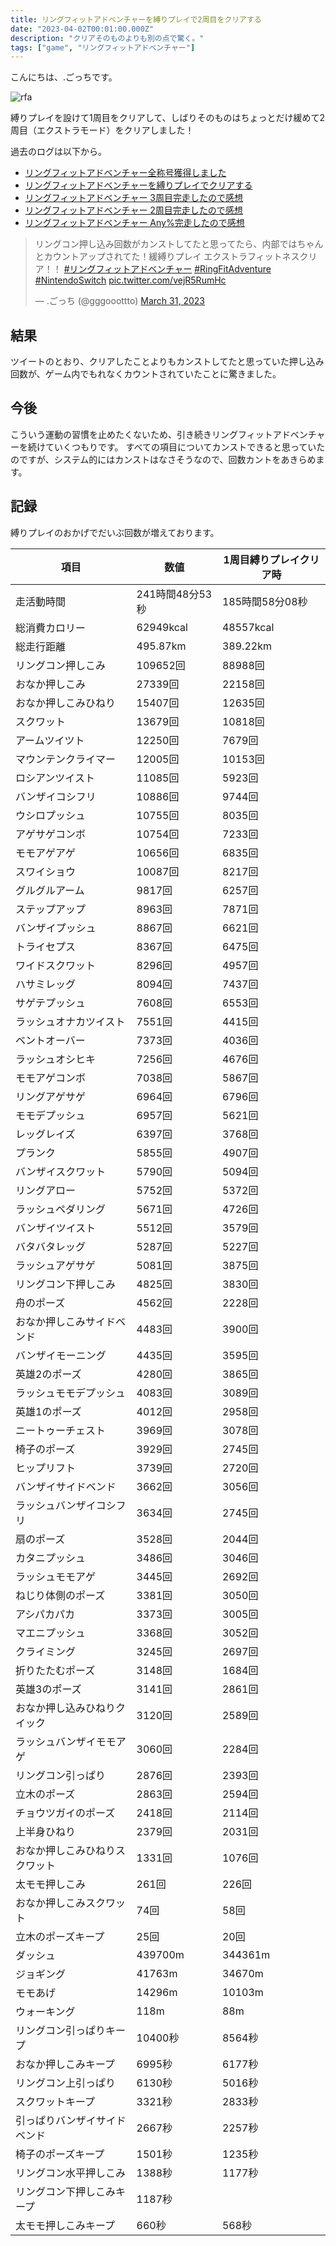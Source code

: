 ```yaml
---
title: リングフィットアドベンチャーを縛りプレイで2周目をクリアする
date: "2023-04-02T00:01:00.000Z"
description: "クリアそのものよりも別の点で驚く。"
tags: ["game", "リングフィットアドベンチャー"]
---
```


こんにちは、.ごっちです。

![rfa](/blog/assets/images/posts/20220627-ringfitadv-tied-up/rfa.png)

縛りプレイを設けて1周目をクリアして、しばりそのものはちょっとだけ緩めて2周目（エクストラモード）をクリアしました！

過去のログは以下から。

- [ リングフィットアドベンチャー全称号獲得しました ](https://yutagoto.github.io/blog/posts/20221213-ringfitadv-all-titles/)
- [リングフィットアドベンチャーを縛りプレイでクリアする](https://yutagoto.github.io/blog/posts/20220627-ringfitadv-tied-up/)
- [リングフィットアドベンチャー 3周目完走したので感想](https://yutagoto.github.io/blog/posts/20211009-ringfitadv-round3/)
- [リングフィットアドベンチャー 2周目完走したので感想](https://yutagoto.github.io/blog/posts/20210429-%E3%83%AA%E3%83%B3%E3%82%B0%E3%83%95%E3%82%A3%E3%83%83%E3%83%88%E3%82%A2%E3%83%89%E3%83%99%E3%83%B3%E3%83%81%E3%83%A3%E3%83%BC-2%E5%91%A8%E7%9B%AE%E5%AE%8C%E8%B5%B0%E3%81%97%E3%81%9F%E3%81%AE%E3%81%A7%E6%84%9F%E6%83%B3/)
- [リングフィットアドベンチャー Any%完走したので感想](https://yutagoto.github.io/blog/posts/20200620-%E3%83%AA%E3%83%B3%E3%82%B0%E3%83%95%E3%82%A3%E3%83%83%E3%83%88%E3%82%A2%E3%83%89%E3%83%99%E3%83%B3%E3%83%81%E3%83%A3%E3%83%BC-any-%E5%AE%8C%E8%B5%B0%E3%81%97%E3%81%9F%E3%81%AE%E3%81%A7%E6%84%9F%E6%83%B3/)

<blockquote class="twitter-tweet"><p lang="ja" dir="ltr">リングコン押し込み回数がカンストしてたと思ってたら、内部ではちゃんとカウントアップされてた！緩縛りプレイ エクストラフィットネスクリア！！ <a href="https://twitter.com/hashtag/%E3%83%AA%E3%83%B3%E3%82%B0%E3%83%95%E3%82%A3%E3%83%83%E3%83%88%E3%82%A2%E3%83%89%E3%83%99%E3%83%B3%E3%83%81%E3%83%A3%E3%83%BC?src=hash&amp;ref_src=twsrc%5Etfw">#リングフィットアドベンチャー</a> <a href="https://twitter.com/hashtag/RingFitAdventure?src=hash&amp;ref_src=twsrc%5Etfw">#RingFitAdventure</a> <a href="https://twitter.com/hashtag/NintendoSwitch?src=hash&amp;ref_src=twsrc%5Etfw">#NintendoSwitch</a> <a href="https://t.co/vejR5RumHc">pic.twitter.com/vejR5RumHc</a></p>&mdash; .ごっち (@gggooottto) <a href="https://twitter.com/gggooottto/status/1641735466759380992?ref_src=twsrc%5Etfw">March 31, 2023</a></blockquote>

## 結果

ツイートのとおり、クリアしたことよりもカンストしてたと思っていた押し込み回数が、ゲーム内でもれなくカウントされていたことに驚きました。

## 今後

こういう運動の習慣を止めたくないため、引き続きリングフィットアドベンチャーを続けていくつもりです。
すべての項目についてカンストできると思っていたのですが、システム的にはカンストはなさそうなので、回数カントをあきらめます。

## 記録

縛りプレイのおかげでだいぶ回数が増えております。

| 項目 | 数値 | 1周目縛りプレイクリア時 |
| -------- | -------- | -------- |
| 走活動時間 | 241時間48分53秒 | 185時間58分08秒 |
| 総消費カロリー | 62949kcal | 48557kcal |
| 総走行距離 | 495.87km | 389.22km |
| リングコン押しこみ | 109652回 | 88988回 |
| おなか押しこみ | 27339回 | 22158回 |
| おなか押しこみひねり | 15407回 | 12635回 |
| スクワット | 13679回 | 10818回 |
| アームツイツト | 12250回 | 7679回 |
| マウンテンクライマー | 12005回 | 10153回 |
| ロシアンツイスト | 11085回 | 5923回 |
| バンザイコシフリ | 10886回 | 9744回 |
| ウシロプッシュ | 10755回 | 8035回 |
| アゲサゲコンボ | 10754回 | 7233回 |
| モモアゲアゲ | 10656回 | 6835回 |
| スワイショウ | 10087回 | 8217回 |
| グルグルアーム | 9817回 | 6257回 |
| ステップアップ | 8963回 | 7871回 |
| バンザイプッシュ | 8867回 | 6621回 |
| トライセプス | 8367回 | 6475回 |
| ワイドスクワット | 8296回 | 4957回 |
| ハサミレッグ | 8094回 | 7437回 |
| サゲテプッシュ | 7608回 | 6553回 |
| ラッシュオナカツイスト | 7551回 | 4415回 |
| ベントオーバー | 7373回 | 4036回 |
| ラッシュオシヒキ | 7256回 | 4676回 |
| モモアゲコンボ | 7038回 | 5867回 |
| リングアゲサゲ | 6964回 | 6796回 |
| モモデプッシュ | 6957回 | 5621回 |
| レッグレイズ | 6397回 | 3768回 |
| プランク | 5855回 | 4907回 |
| バンザイスクワット | 5790回 | 5094回 |
| リングアロー | 5752回 | 5372回 |
| ラッシュペダリング | 5671回 | 4726回 |
| バンザイツイスト | 5512回 | 3579回 |
| バタバタレッグ | 5287回 | 5227回 |
| ラッシュアゲサゲ | 5081回 | 3875回 |
| リングコン下押しこみ | 4825回 | 3830回 |
| 舟のポーズ | 4562回 | 2228回 |
| おなか押しこみサイドベンド | 4483回 | 3900回 |
| バンザイモーニング | 4435回 | 3595回 |
| 英雄2のポーズ | 4280回 | 3865回 |
| ラッシュモモデプッシュ | 4083回 | 3089回 |
| 英雄1のポーズ | 4012回 | 2958回 |
| ニートゥーチェスト | 3969回 | 3078回 |
| 椅子のポーズ | 3929回 | 2745回 |
| ヒップリフト | 3739回 | 2720回 |
| バンザイサイドベンド | 3662回 | 3056回 |
| ラッシュバンザイコシフリ | 3634回 | 2745回 |
| 扇のポーズ | 3528回 | 2044回 |
| カタニプッシュ | 3486回 | 3046回 |
| ラッシュモモアゲ | 3445回 | 2692回 |
| ねじり体側のポーズ | 3381回 | 3050回 |
| アシパカパカ | 3373回 | 3005回 |
| マエニプッシュ | 3368回 | 3052回 |
| クライミング | 3245回 | 2697回 |
| 折りたたむポーズ | 3148回 | 1684回 |
| 英雄3のポーズ | 3141回 | 2861回 |
| おなか押し込みひねりクイック | 3120回 | 2589回 |
| ラッシュバンザイモモアゲ | 3060回 | 2284回 |
| リングコン引っぱり | 2876回 | 2393回 |
| 立木のポーズ | 2863回 | 2594回 |
| チョウツガイのポーズ | 2418回 | 2114回 |
| 上半身ひねり | 2379回 | 2031回 |
| おなか押しこみひねりスクワット | 1331回 | 1076回 |
| 太モモ押しこみ | 261回 | 226回 |
| おなか押しこみスクワット | 74回 | 58回 |
| 立木のポーズキープ | 25回 | 20回 |
| ダッシュ | 439700m | 344361m |
| ジョギング | 41763m | 34670m |
| モモあげ | 14296m | 10103m |
| ウォーキング | 118m | 88m |
| リングコン引っぱりキープ | 10400秒 | 8564秒 |
| おなか押しこみキープ | 6995秒 | 6177秒 |
| リングコン上引っぱり | 6130秒 | 5016秒 |
| スクワットキープ | 3321秒 | 2833秒 |
| 引っぱりバンザイサイドベンド | 2667秒 | 2257秒 |
| 椅子のポーズキープ | 1501秒 | 1235秒 |
| リングコン水平押しこみ | 1388秒 | 1177秒 |
| リングコン下押しこみキープ | 1187秒 |  |
| 太モモ押しこみキープ | 660秒 | 568秒 |
